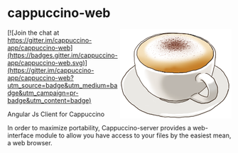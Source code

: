 # cappuccino-web

<img src="cappuccino.png" width="250" align="right">

[![Join the chat at https://gitter.im/cappuccino-app/cappuccino-web](https://badges.gitter.im/cappuccino-app/cappuccino-web.svg)](https://gitter.im/cappuccino-app/cappuccino-web?utm_source=badge&utm_medium=badge&utm_campaign=pr-badge&utm_content=badge)

Angular Js Client for Cappuccino

In order to maximize portability, Cappuccino-server provides a web-interface module to allow you have access to your files by the easiest mean, a web browser.

